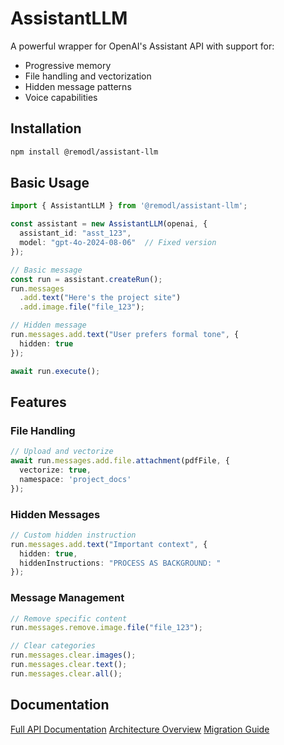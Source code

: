 # AssistantLLM

A powerful wrapper for OpenAI's Assistant API with support for:
- Progressive memory
- File handling and vectorization
- Hidden message patterns
- Voice capabilities

## Installation

```bash
npm install @remodl/assistant-llm
```

## Basic Usage

```typescript
import { AssistantLLM } from '@remodl/assistant-llm';

const assistant = new AssistantLLM(openai, {
  assistant_id: "asst_123",
  model: "gpt-4o-2024-08-06"  // Fixed version
});

// Basic message
const run = assistant.createRun();
run.messages
  .add.text("Here's the project site")
  .add.image.file("file_123");

// Hidden message
run.messages.add.text("User prefers formal tone", { 
  hidden: true 
});

await run.execute();
```

## Features

### File Handling

```typescript
// Upload and vectorize
await run.messages.add.file.attachment(pdfFile, {
  vectorize: true,
  namespace: 'project_docs'
});
```

### Hidden Messages

```typescript
// Custom hidden instruction
run.messages.add.text("Important context", {
  hidden: true,
  hiddenInstructions: "PROCESS AS BACKGROUND: "
});
```

### Message Management

```typescript
// Remove specific content
run.messages.remove.image.file("file_123");

// Clear categories
run.messages.clear.images();
run.messages.clear.text();
run.messages.clear.all();
```

## Documentation

[Full API Documentation](./docs/API.md)
[Architecture Overview](./docs/ARCHITECTURE.md)
[Migration Guide](./docs/MIGRATION.md) 